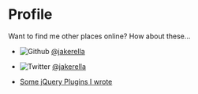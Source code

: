 
# Profile

Want to find me other places online? How about these...

* ![Github](/images/github.png) [@jakerella](http://github.com/jakerella)
* ![Twitter](/images/twitter.png) [@jakerella](http://twitter.com/jakerella)

* [Some jQuery Plugins I wrote](/jquery)

